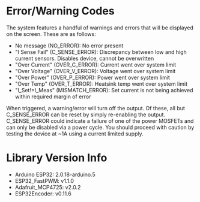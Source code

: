 # Error/Warning Codes
The system features a handful of warnings and errors that will be displayed on the screen. These are as follows:
* No message (NO_ERROR): No error present
* "I Sense Fail" (C_SENSE_ERROR): Discrepancy between low and high current sensors. Disables device, cannot be overwritten
* "Over Current" (OVER_C_ERROR): Current went over system limit
* "Over Voltage" (OVER_V_ERROR): Voltage went over system limit
* "Over Power" (OVER_P_ERROR): Power went over system limit
* "Over Temp" (OVER_T_ERROR): Heatsink temp went over system limit
* "I_Set!=I_Meas" (MISMATCH_ERROR): Set current is not being achieved within required margin of error

When triggered, a warning/error will turn off the output. Of these, all but C_SENSE_ERROR can be reset by simply re-enabling the output. C_SENSE_ERROR could indicate a failure of one of the power MOSFETs and can only be disabled via a power cycle. You should proceed with caution by testing the device at ~1A using a current limited supply.

# Library Version Info
* Arduino ESP32: 2.0.18-arduino.5
* ESP32_FastPWM: v1.1.0
* Adafruit_MCP4725: v2.0.2
* ESP32Encoder: v0.11.6

